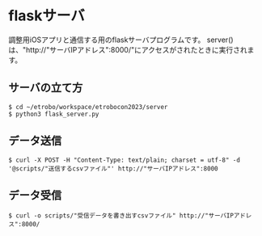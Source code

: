 # flaskサーバ
調整用iOSアプリと通信する用のflaskサーバプログラムです。
server()は、"http://"サーバIPアドレス":8000/"にアクセスがされたときに実行されます。

## サーバの立て方
```
$ cd ~/etrobo/workspace/etrobocon2023/server
$ python3 flask_server.py
```

## データ送信
```
$ curl -X POST -H "Content-Type: text/plain; charset = utf-8" -d '@scripts/"送信するcsvファイル"' http://"サーバIPアドレス":8000
```

## データ受信
```
$ curl -o scripts/"受信データを書き出すcsvファイル" http://"サーバIPアドレス":8000/
```